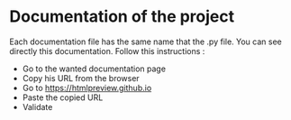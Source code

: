 # Documentation of the project
Each documentation file has the same name that the .py file.
You can see directly this documentation. Follow this instructions :
 * Go to the wanted documentation page
 * Copy his URL from the browser
 * Go to https://htmlpreview.github.io
 * Paste the copied URL
 * Validate

